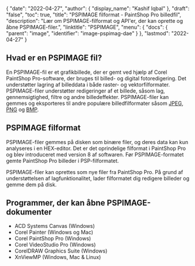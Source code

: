 {
  "date": "2022-04-27",
  "author": {
    "display_name": "Kashif Iqbal"
},
  "draft": "false",
  "toc": true,
  "title": "PSPIMAGE filformat - PaintShop Pro billedfil",
  "description": "Lær om PSPIMAGE-filformat og API'er, der kan oprette og åbne PSPIMAGE-filer.",
  "linktitle": "PSPIMAGE",
  "menu": {
    "docs": {
      "parent": "image",
      "identifier": "image-pspimag-dae"
}
},
  "lastmod": "2022-04-27"
}
## Hvad er en PSPIMAGE fil?

En PSPIMAGE-fil er et grafikbillede, der er gemt ved hjælp af Corel PaintShop Pro-software, der bruges til billed- og digital fotoredigering. Det understøtter lagring af billeddata i både raster- og vektorfilformater. PSPIMAGE-filer understøtter redigeringer af et billede, såsom lag, gennemsigtighed, filtre og andre billedeffekter. PSPIMAGE-filer kan gemmes og eksporteres til andre populære billedfilformater såsom [JPEG](/image/jpeg/), [PNG](/) og [BMP](/image/bmp/).

## PSPIMAGE filformat

PSPIMAGE-filer gemmes på disken som binære filer, og deres data kan kun analyseres i en HEX-editor. Det er det oprindelige filformat i PaintShop Pro og blev introduceret med version 8 af softwaren. Før PSPIMAGE-formatet gemte PaintShop Pro billeder i PSP-filformatet.

PSPIMAGE-filer kan oprettes som nye filer fra PaintShop Pro. På grund af understøttelsen af lagfunktionalitet, lader filformatet dig redigere billeder og gemme dem på disk.

## Programmer, der kan åbne PSPIMAGE-dokumenter

 * ACD Systems Canvas (Windows)
 * Corel Painter (Windows og Mac)
 * Corel PaintShop Pro (Windows)
 * Corel VideoStudio Pro (Windows)
 * CorelDRAW Graphics Suite (Windows)
 * XnViewMP (Windows, Mac & Linux)
